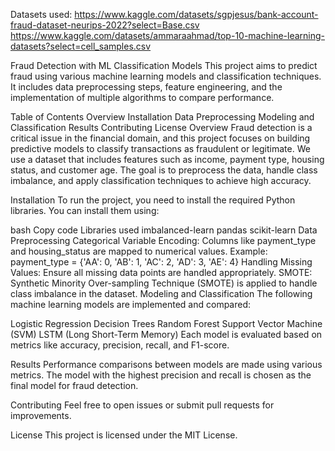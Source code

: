 Datasets used: https://www.kaggle.com/datasets/sgpjesus/bank-account-fraud-dataset-neurips-2022?select=Base.csv
https://www.kaggle.com/datasets/ammaraahmad/top-10-machine-learning-datasets?select=cell_samples.csv


Fraud Detection with ML Classification Models
This project aims to predict fraud using various machine learning models and classification techniques. It includes data preprocessing steps, feature engineering, and the implementation of multiple algorithms to compare performance.

Table of Contents
Overview
Installation
Data Preprocessing
Modeling and Classification
Results
Contributing
License
Overview
Fraud detection is a critical issue in the financial domain, and this project focuses on building predictive models to classify transactions as fraudulent or legitimate. We use a dataset that includes features such as income, payment type, housing status, and customer age. The goal is to preprocess the data, handle class imbalance, and apply classification techniques to achieve high accuracy.

Installation
To run the project, you need to install the required Python libraries. You can install them using:

bash
Copy code
Libraries used
imbalanced-learn
pandas
scikit-learn
Data Preprocessing
Categorical Variable Encoding: Columns like payment_type and housing_status are mapped to numerical values.
Example: payment_type = {'AA': 0, 'AB': 1, 'AC': 2, 'AD': 3, 'AE': 4}
Handling Missing Values: Ensure all missing data points are handled appropriately.
SMOTE: Synthetic Minority Over-sampling Technique (SMOTE) is applied to handle class imbalance in the dataset.
Modeling and Classification
The following machine learning models are implemented and compared:

Logistic Regression
Decision Trees
Random Forest
Support Vector Machine (SVM)
LSTM (Long Short-Term Memory)
Each model is evaluated based on metrics like accuracy, precision, recall, and F1-score.

Results
Performance comparisons between models are made using various metrics. The model with the highest precision and recall is chosen as the final model for fraud detection.

Contributing
Feel free to open issues or submit pull requests for improvements.

License
This project is licensed under the MIT License.
